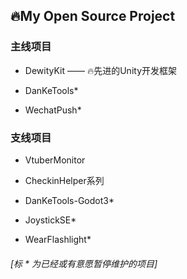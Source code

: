 ## 🔥My Open Source Project

### 主线项目

* DewityKit —— 🔥先进的Unity开发框架

* DanKeTools*

* WechatPush*

### 支线项目

* VtuberMonitor

* CheckinHelper系列

* DanKeTools-Godot3*

* JoystickSE*

* WearFlashlight*

###### [标 * 为已经或有意愿暂停维护的项目]
